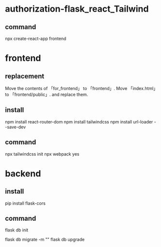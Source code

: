# authorization-flask_react_Tailwind

## command
npx create-react-app frontend


# frontend
## replacement
Move the contents of 「for_frontend」 to 「frontend」.
Move 「index.html」 to 「frontend/public」.
and replace them.

## install
npm install react-router-dom
npm install tailwindcss
npm install url-loader --save-dev

## command
npx tailwindcss init
npx webpack
    yes


# backend
## install
pip install flask-cors

## command
flask db init

flask db migrate -m ""
flask db upgrade

